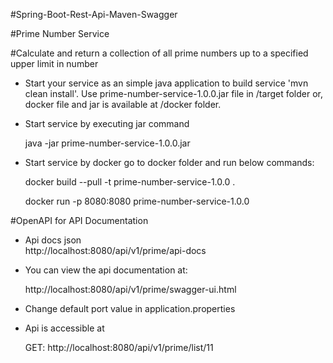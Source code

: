 #Spring-Boot-Rest-Api-Maven-Swagger 

#Prime Number Service

#Calculate and return a collection of all prime numbers up to a specified upper limit in number

- Start your service as an simple java application to build service 'mvn clean install'. 
  Use prime-number-service-1.0.0.jar file in /target folder or,
  docker file and jar is available at /docker folder.
 

- Start service by executing jar command
  
  java -jar prime-number-service-1.0.0.jar

- Start service by docker go to docker folder and run below commands:

  docker build --pull -t prime-number-service-1.0.0 .  

  docker run -p 8080:8080 prime-number-service-1.0.0


#OpenAPI for API Documentation
  
- Api docs json  
  http://localhost:8080/api/v1/prime/api-docs

- You can view the api documentation at:
 
  http://localhost:8080/api/v1/prime/swagger-ui.html

- Change default port value in application.properties

- Api is accessible at 

  GET: http://localhost:8080/api/v1/prime/list/11
